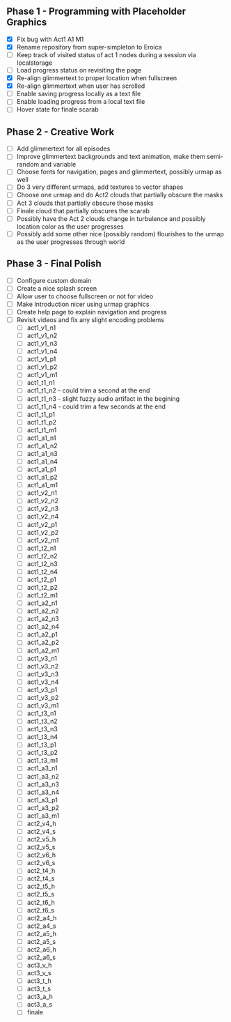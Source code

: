 
## Phase 1 - Programming with Placeholder Graphics

- [X] Fix bug with Act1 A1 M1
- [X] Rename repository from super-simpleton to Eroica
- [ ] Keep track of visited status of act 1 nodes during a session via localstorage
- [ ] Load progress status on revisiting the page
- [X] Re-align glimmertext to proper location when fullscreen
- [X] Re-align glimmertext when user has scrolled
- [ ] Enable saving progress locally as a text file
- [ ] Enable loading progress from a local text file
- [ ] Hover state for finale scarab

## Phase 2 - Creative Work

- [ ] Add glimmertext for all episodes
- [ ] Improve glimmertext backgrounds and text animation, make them semi-random and variable
- [ ] Choose fonts for navigation, pages and glimmertext, possibly urmap as well
- [ ] Do 3 very different urmaps, add textures to vector shapes
- [ ] Choose one urmap and do Act2 clouds that partially obscure the masks
- [ ] Act 3 clouds that partially obscure those masks
- [ ] Finale cloud that partially obscures the scarab
- [ ] Possibly have the Act 2 clouds change in turbulence and possibly location color as the user progresses
- [ ] Possibly add some other nice (possibly random) flourishes to the urmap as the user progresses through world

## Phase 3 - Final Polish

- [ ] Configure custom domain 
- [ ] Create a nice splash screen
- [ ] Allow user to choose fullscreen or not for video
- [ ] Make Introduction nicer using urmap graphics
- [ ] Create help page to explain navigation and progress
- [ ] Revisit videos and fix any slight encoding problems
  - [ ] act1_v1_n1
  - [ ] act1_v1_n2
  - [ ] act1_v1_n3
  - [ ] act1_v1_n4
  - [ ] act1_v1_p1
  - [ ] act1_v1_p2
  - [ ] act1_v1_m1
  - [ ] act1_t1_n1
  - [ ] act1_t1_n2 - could trim a second at the end
  - [ ] act1_t1_n3 - slight fuzzy audio artifact in the begining
  - [ ] act1_t1_n4 - could trim a few seconds at the end
  - [ ] act1_t1_p1
  - [ ] act1_t1_p2
  - [ ] act1_t1_m1
  - [ ] act1_a1_n1
  - [ ] act1_a1_n2
  - [ ] act1_a1_n3
  - [ ] act1_a1_n4
  - [ ] act1_a1_p1
  - [ ] act1_a1_p2
  - [ ] act1_a1_m1
  - [ ] act1_v2_n1
  - [ ] act1_v2_n2
  - [ ] act1_v2_n3
  - [ ] act1_v2_n4
  - [ ] act1_v2_p1
  - [ ] act1_v2_p2
  - [ ] act1_v2_m1
  - [ ] act1_t2_n1
  - [ ] act1_t2_n2
  - [ ] act1_t2_n3
  - [ ] act1_t2_n4
  - [ ] act1_t2_p1
  - [ ] act1_t2_p2
  - [ ] act1_t2_m1
  - [ ] act1_a2_n1
  - [ ] act1_a2_n2
  - [ ] act1_a2_n3
  - [ ] act1_a2_n4
  - [ ] act1_a2_p1
  - [ ] act1_a2_p2
  - [ ] act1_a2_m1
  - [ ] act1_v3_n1
  - [ ] act1_v3_n2
  - [ ] act1_v3_n3
  - [ ] act1_v3_n4
  - [ ] act1_v3_p1
  - [ ] act1_v3_p2
  - [ ] act1_v3_m1
  - [ ] act1_t3_n1
  - [ ] act1_t3_n2
  - [ ] act1_t3_n3
  - [ ] act1_t3_n4
  - [ ] act1_t3_p1
  - [ ] act1_t3_p2
  - [ ] act1_t3_m1
  - [ ] act1_a3_n1
  - [ ] act1_a3_n2
  - [ ] act1_a3_n3
  - [ ] act1_a3_n4
  - [ ] act1_a3_p1
  - [ ] act1_a3_p2
  - [ ] act1_a3_m1
  - [ ] act2_v4_h
  - [ ] act2_v4_s
  - [ ] act2_v5_h
  - [ ] act2_v5_s
  - [ ] act2_v6_h
  - [ ] act2_v6_s
  - [ ] act2_t4_h
  - [ ] act2_t4_s
  - [ ] act2_t5_h
  - [ ] act2_t5_s
  - [ ] act2_t6_h
  - [ ] act2_t6_s
  - [ ] act2_a4_h
  - [ ] act2_a4_s
  - [ ] act2_a5_h
  - [ ] act2_a5_s
  - [ ] act2_a6_h
  - [ ] act2_a6_s
  - [ ] act3_v_h
  - [ ] act3_v_s
  - [ ] act3_t_h
  - [ ] act3_t_s
  - [ ] act3_a_h
  - [ ] act3_a_s
  - [ ] finale
